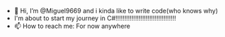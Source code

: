 - 👋 Hi, I’m @Miguel9669 and i kinda like to write code(who knows why)
- I'm about to start my journey in C#!!!!!!!!!!!!!!!!!!!!!!!!!!!!!!!!!!
- 📫 How to reach me: For now anywhere

<!---
Miguel9669/Miguel9669 is a ✨ special ✨ repository because its `README.md` (this file) appears on your GitHub profile.
You can click the Preview link to take a look at your changes.
--->
